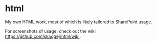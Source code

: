 # html
My own HTML work, most of which is likely tailored to SharePoint usage.

For screenshots of usage, check out the wiki https://github.com/skaggej/html/wiki.
